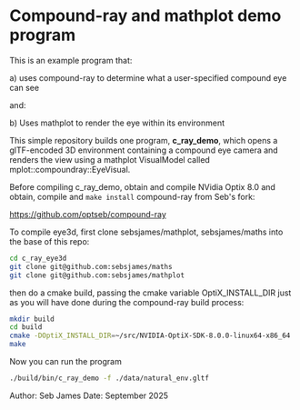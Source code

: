 # Compound-ray and mathplot demo program

This is an example program that:

a) uses compound-ray to determine what a user-specified compound eye can see

and:

b) Uses mathplot to render the eye within its environment

This simple repository builds one program, **c_ray_demo**, which opens a
glTF-encoded 3D environment containing a compound eye camera and
renders the view using a mathplot VisualModel called
mplot::compoundray::EyeVisual.

Before compiling c_ray_demo, obtain and compile NVidia Optix 8.0 and obtain,
compile and `make install` compound-ray from Seb's fork:

https://github.com/optseb/compound-ray

To compile eye3d, first clone sebsjames/mathplot, sebsjames/maths into
the base of this repo:

```bash
cd c_ray_eye3d
git clone git@github.com:sebsjames/maths
git clone git@github.com:sebsjames/mathplot
```

then do a cmake build, passing the cmake variable OptiX_INSTALL_DIR
just as you will have done during the compound-ray build process:

```bash
mkdir build
cd build
cmake -DOptiX_INSTALL_DIR=~/src/NVIDIA-OptiX-SDK-8.0.0-linux64-x86_64 ..
make
```

Now you can run the program

```bash
./build/bin/c_ray_demo -f ./data/natural_env.gltf
```

Author: Seb James
Date: September 2025